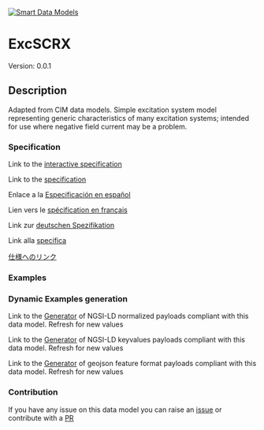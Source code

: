[![Smart Data Models](https://smartdatamodels.org/wp-content/uploads/2022/01/SmartDataModels_logo.png "Logo")](https://smartdatamodels.org)
# ExcSCRX
Version: 0.0.1

## Description 

Adapted from CIM data models. Simple excitation system model representing generic characteristics of many excitation systems; intended for use where negative field current may be a problem.
### Specification

Link to the [interactive specification](https://swagger.lab.fiware.org/?url=https://smart-data-models.github.io/dataModel.EnergyCIM/ExcSCRX/swagger.yaml)

Link to the [specification](https://github.com/smart-data-models/dataModel.EnergyCIM/blob/master/ExcSCRX/doc/spec.md)

Enlace a la [Especificación en español](https://github.com/smart-data-models/dataModel.EnergyCIM/blob/master/ExcSCRX/doc/spec_ES.md)

Lien vers le [spécification en français](https://github.com/smart-data-models/dataModel.EnergyCIM/blob/master/ExcSCRX/doc/spec_FR.md)

Link zur [deutschen Spezifikation](https://github.com/smart-data-models/dataModel.EnergyCIM/blob/master/ExcSCRX/doc/spec_DE.md)

Link alla [specifica](https://github.com/smart-data-models/dataModel.EnergyCIM/blob/master/ExcSCRX/doc/spec_IT.md)

[仕様へのリンク](https://github.com/smart-data-models/dataModel.EnergyCIM/blob/master/ExcSCRX/doc/spec_JA.md)
### Examples
### Dynamic Examples generation

Link to the [Generator](https://smartdatamodels.org/extra/ngsi-ld_generator.php?schemaUrl=https://raw.githubusercontent.com/smart-data-models/dataModel.EnergyCIM/master/ExcSCRX/schema.json&email=info@smartdatamodels.org) of NGSI-LD normalized payloads compliant with this data model. Refresh for new values

Link to the [Generator](https://smartdatamodels.org/extra/ngsi-ld_generator_keyvalues.php?schemaUrl=https://raw.githubusercontent.com/smart-data-models/dataModel.EnergyCIM/master/ExcSCRX/schema.json&email=info@smartdatamodels.org) of NGSI-LD keyvalues payloads compliant with this data model. Refresh for new values

Link to the [Generator](https://smartdatamodels.org/extra/geojson_features_generator.php?schemaUrl=https://raw.githubusercontent.com/smart-data-models/dataModel.EnergyCIM/master/ExcSCRX/schema.json&email=info@smartdatamodels.org) of geojson feature format payloads compliant with this data model. Refresh for new values
### Contribution

 If you have any issue on this data model you can raise an [issue](https://github.com/smart-data-models/dataModel.EnergyCIM/issues)  or contribute with a [PR](https://github.com/smart-data-models/dataModel.EnergyCIM/pulls)